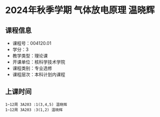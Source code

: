 # 2024年秋季学期 气体放电原理 温晓辉






## 课程信息

- 课程号：004120.01
- 学分：3
- 教学类型：理论课
- 开课单位：核科学技术学院
- 课程类别：专业选修
- 课程层次：本科计划内课程

## 上课时间

```
1~12周 3A203 :1(3,4,5) 温晓辉
1~12周 3A203 :3(1,2) 温晓辉
```

